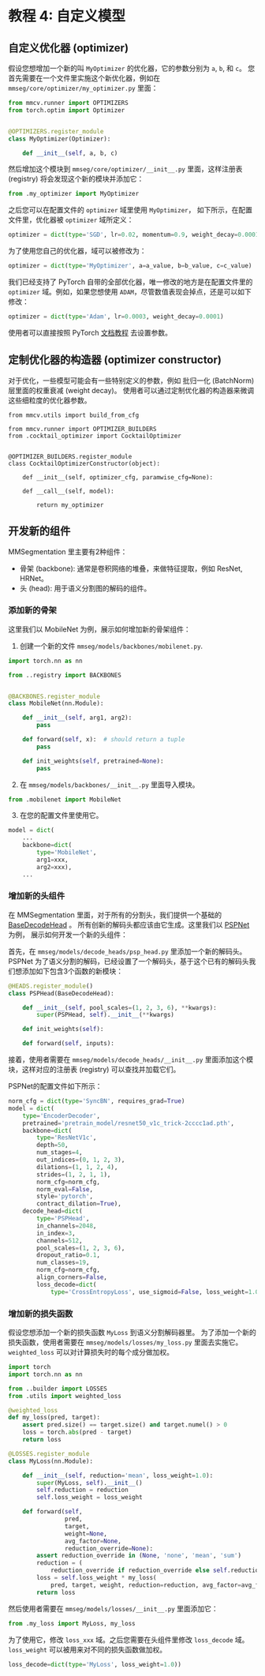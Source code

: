 # 教程 4: 自定义模型

## 自定义优化器 (optimizer)

假设您想增加一个新的叫 `MyOptimizer` 的优化器，它的参数分别为 `a`, `b`, 和 `c`。
您首先需要在一个文件里实施这个新优化器，例如在 `mmseg/core/optimizer/my_optimizer.py` 里面：

```python
from mmcv.runner import OPTIMIZERS
from torch.optim import Optimizer


@OPTIMIZERS.register_module
class MyOptimizer(Optimizer):

    def __init__(self, a, b, c)

```

然后增加这个模块到 `mmseg/core/optimizer/__init__.py` 里面，这样注册表 (registry) 将会发现这个新的模块并添加它：

```python
from .my_optimizer import MyOptimizer
```

之后您可以在配置文件的 `optimizer` 域里使用 `MyOptimizer`，
如下所示，在配置文件里，优化器被 `optimizer` 域所定义：

```python
optimizer = dict(type='SGD', lr=0.02, momentum=0.9, weight_decay=0.0001)
```

为了使用您自己的优化器，域可以被修改为：

```python
optimizer = dict(type='MyOptimizer', a=a_value, b=b_value, c=c_value)
```

我们已经支持了 PyTorch 自带的全部优化器，唯一修改的地方是在配置文件里的 `optimizer` 域。例如，如果您想使用 `ADAM`，尽管数值表现会掉点，还是可以如下修改：

```python
optimizer = dict(type='Adam', lr=0.0003, weight_decay=0.0001)
```

使用者可以直接按照 PyTorch [文档教程](https://pytorch.org/docs/stable/optim.html?highlight=optim#module-torch.optim) 去设置参数。

## 定制优化器的构造器 (optimizer constructor)

对于优化，一些模型可能会有一些特别定义的参数，例如 批归一化 (BatchNorm) 层里面的权重衰减 (weight decay)。
使用者可以通过定制优化器的构造器来微调这些细粒度的优化器参数。

```
from mmcv.utils import build_from_cfg

from mmcv.runner import OPTIMIZER_BUILDERS
from .cocktail_optimizer import CocktailOptimizer


@OPTIMIZER_BUILDERS.register_module
class CocktailOptimizerConstructor(object):

    def __init__(self, optimizer_cfg, paramwise_cfg=None):

    def __call__(self, model):

        return my_optimizer

```

## 开发新的组件

MMSegmentation 里主要有2种组件：

- 骨架 (backbone): 通常是卷积网络的堆叠，来做特征提取，例如 ResNet, HRNet。
- 头 (head): 用于语义分割图的解码的组件。

### 添加新的骨架

这里我们以 MobileNet 为例，展示如何增加新的骨架组件：

1. 创建一个新的文件 `mmseg/models/backbones/mobilenet.py`.

```python
import torch.nn as nn

from ..registry import BACKBONES


@BACKBONES.register_module
class MobileNet(nn.Module):

    def __init__(self, arg1, arg2):
        pass

    def forward(self, x):  # should return a tuple
        pass

    def init_weights(self, pretrained=None):
        pass
```

2. 在 `mmseg/models/backbones/__init__.py` 里面导入模块。

```python
from .mobilenet import MobileNet
```

3. 在您的配置文件里使用它。

```python
model = dict(
    ...
    backbone=dict(
        type='MobileNet',
        arg1=xxx,
        arg2=xxx),
    ...
```

### 增加新的头组件

在 MMSegmentation 里面，对于所有的分割头，我们提供一个基础的 [BaseDecodeHead](https://github.com/open-mmlab/mmsegmentation/blob/master/mmseg/models/decode_heads/decode_head.py) 。
所有创新的解码头都应该由它生成。这里我们以 [PSPNet](https://arxiv.org/abs/1612.01105) 为例，
展示如何开发一个新的头组件：

首先，在 `mmseg/models/decode_heads/psp_head.py` 里添加一个新的解码头。
PSPNet 为了语义分割的解码，已经设置了一个解码头，基于这个已有的解码头我们想添加如下包含3个函数的新模块：

```python
@HEADS.register_module()
class PSPHead(BaseDecodeHead):

    def __init__(self, pool_scales=(1, 2, 3, 6), **kwargs):
        super(PSPHead, self).__init__(**kwargs)

    def init_weights(self):

    def forward(self, inputs):

```

接着，使用者需要在 `mmseg/models/decode_heads/__init__.py` 里面添加这个模块，这样对应的注册表 (registry) 可以查找并加载它们。

PSPNet的配置文件如下所示：

```python
norm_cfg = dict(type='SyncBN', requires_grad=True)
model = dict(
    type='EncoderDecoder',
    pretrained='pretrain_model/resnet50_v1c_trick-2cccc1ad.pth',
    backbone=dict(
        type='ResNetV1c',
        depth=50,
        num_stages=4,
        out_indices=(0, 1, 2, 3),
        dilations=(1, 1, 2, 4),
        strides=(1, 2, 1, 1),
        norm_cfg=norm_cfg,
        norm_eval=False,
        style='pytorch',
        contract_dilation=True),
    decode_head=dict(
        type='PSPHead',
        in_channels=2048,
        in_index=3,
        channels=512,
        pool_scales=(1, 2, 3, 6),
        dropout_ratio=0.1,
        num_classes=19,
        norm_cfg=norm_cfg,
        align_corners=False,
        loss_decode=dict(
            type='CrossEntropyLoss', use_sigmoid=False, loss_weight=1.0)))

```

### 增加新的损失函数

假设您想添加一个新的损失函数 `MyLoss` 到语义分割解码器里。
为了添加一个新的损失函数，使用者需要在 `mmseg/models/losses/my_loss.py` 里面去实施它。
`weighted_loss` 可以对计算损失时的每个成分做加权。

```python
import torch
import torch.nn as nn

from ..builder import LOSSES
from .utils import weighted_loss

@weighted_loss
def my_loss(pred, target):
    assert pred.size() == target.size() and target.numel() > 0
    loss = torch.abs(pred - target)
    return loss

@LOSSES.register_module
class MyLoss(nn.Module):

    def __init__(self, reduction='mean', loss_weight=1.0):
        super(MyLoss, self).__init__()
        self.reduction = reduction
        self.loss_weight = loss_weight

    def forward(self,
                pred,
                target,
                weight=None,
                avg_factor=None,
                reduction_override=None):
        assert reduction_override in (None, 'none', 'mean', 'sum')
        reduction = (
            reduction_override if reduction_override else self.reduction)
        loss = self.loss_weight * my_loss(
            pred, target, weight, reduction=reduction, avg_factor=avg_factor)
        return loss
```

然后使用者需要在 `mmseg/models/losses/__init__.py` 里面添加它：

```python
from .my_loss import MyLoss, my_loss

```

为了使用它，修改 `loss_xxx` 域。之后您需要在头组件里修改 `loss_decode` 域。
`loss_weight` 可以被用来对不同的损失函数做加权。

```python
loss_decode=dict(type='MyLoss', loss_weight=1.0))
```
